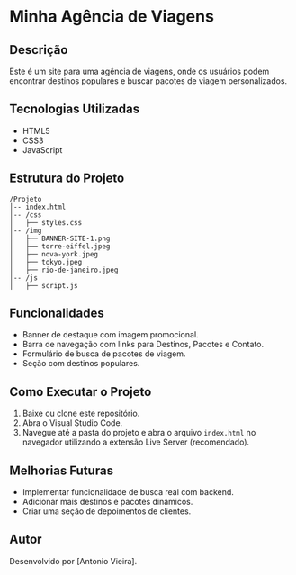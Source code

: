 # Minha Agência de Viagens

## Descrição
Este é um site para uma agência de viagens, onde os usuários podem encontrar destinos populares e buscar pacotes de viagem personalizados.

## Tecnologias Utilizadas
- HTML5
- CSS3
- JavaScript

## Estrutura do Projeto
```
/Projeto
│-- index.html
│-- /css
│   ├── styles.css
│-- /img
│   ├── BANNER-SITE-1.png
│   ├── torre-eiffel.jpeg
│   ├── nova-york.jpeg
│   ├── tokyo.jpeg
│   ├── rio-de-janeiro.jpeg
│-- /js
│   ├── script.js
```

## Funcionalidades
- Banner de destaque com imagem promocional.
- Barra de navegação com links para Destinos, Pacotes e Contato.
- Formulário de busca de pacotes de viagem.
- Seção com destinos populares.

## Como Executar o Projeto
1. Baixe ou clone este repositório.
2. Abra o Visual Studio Code.
3. Navegue até a pasta do projeto e abra o arquivo `index.html` no navegador utilizando a extensão Live Server (recomendado).

## Melhorias Futuras
- Implementar funcionalidade de busca real com backend.
- Adicionar mais destinos e pacotes dinâmicos.
- Criar uma seção de depoimentos de clientes.

## Autor
Desenvolvido por [Antonio Vieira].

